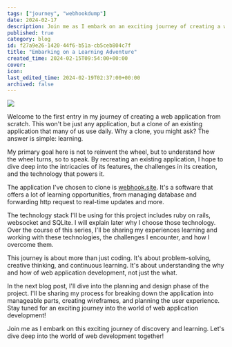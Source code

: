```yaml
---
tags: ["journey", "webhookdump"]
date: 2024-02-17
description: Join me as I embark on an exciting journey of creating a web application from scratch. I'm not just building any app, but cloning an existing one to understand its features, challenges, and the technology that powers it. Using a specific tech stack, I'll explore the complexities of webhookdump, from initialize the application to handling the application deployment. This journey is about more than coding; it's about problem-solving, creativity, and continuous learning. Stay tuned as we dive deep into the world of web development together!
published: true
category: blog
id: f27a9e26-1420-44f6-b51a-cb5ceb804c7f
title: "Embarking on a Learning Adventure"
created_time: 2024-02-15T09:54:00+00:00
cover: 
icon: 
last_edited_time: 2024-02-19T02:37:00+00:00
archived: false
---
```


![](https://images.unsplash.com/photo-1536825211030-094de935f680?ixlib=rb-4.0.3&q=85&fm=jpg&crop=entropy&cs=srgb)

<em></em>

Welcome to the first entry in my journey of creating a web application from scratch. This won't be just any application, but a clone of an existing application that many of us use daily. Why a clone, you might ask? The answer is simple: learning.

My primary goal here is not to reinvent the wheel, but to understand how the wheel turns, so to speak. By recreating an existing application, I hope to dive deep into the intricacies of its features, the challenges in its creation, and the technology that powers it.

The application I've chosen to clone is [webhook.site](/d286d4558a4d4ef7ad6d00f4b2b65be5). It's a software that offers a lot of learning opportunities, from managing database and forwarding http request to real-time updates and more.

The technology stack I'll be using for this project includes ruby on rails, websocket and SQLite. I will explain later why I choose those technology. Over the course of this series, I'll be sharing my experiences learning and working with these technologies, the challenges I encounter, and how I overcome them.

This journey is about more than just coding. It's about problem-solving, creative thinking, and continuous learning. It's about understanding the why and how of web application development, not just the what.

In the next blog post, I'll dive into the planning and design phase of the project. I'll be sharing my process for breaking down the application into manageable parts, creating wireframes, and planning the user experience. Stay tuned for an exciting journey into the world of web application development!

Join me as I embark on this exciting journey of discovery and learning. Let's dive deep into the world of web development together!
